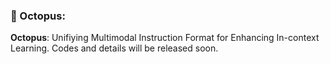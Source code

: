 ### :octopus: Octopus: 


**Octopus**: Unifiying Multimodal Instruction Format for Enhancing In-context Learning. Codes and details will be released soon.






